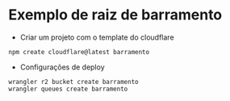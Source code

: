 # Exemplo de raiz de barramento

- Criar um projeto com o template do cloudflare
```shell
npm create cloudflare@latest barramento
```

- Configurações de deploy

```shell
wrangler r2 bucket create barramento
wrangler queues create barramento
```
